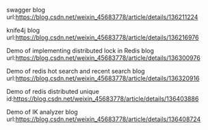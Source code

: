 swagger blog url:https://blog.csdn.net/weixin_45683778/article/details/136211224

knife4j blog url:https://blog.csdn.net/weixin_45683778/article/details/136216976

Demo of implementing distributed lock in Redis blog url:https://blog.csdn.net/weixin_45683778/article/details/136300976

Demo of redis hot search and recent search blog url:https://blog.csdn.net/weixin_45683778/article/details/136320916 

Demo of redis distributed unique id:https://blog.csdn.net/weixin_45683778/article/details/136403886

Demo of IK analyzer blog url:https://blog.csdn.net/weixin_45683778/article/details/136408724